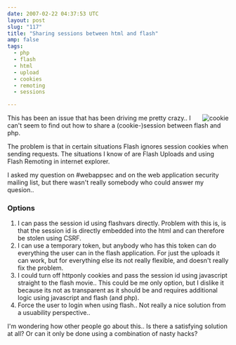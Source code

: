```yaml
---
date: 2007-02-22 04:37:53 UTC
layout: post
slug: "117"
title: "Sharing sessions between html and flash"
amp: false
tags:
  - php
  - flash
  - html
  - upload
  - cookies
  - remoting
  - sessions

---
```

<p><img src="https://upload.wikimedia.org/wikipedia/commons/thumb/9/9a/Choco_chip_cookie.jpg/275px-Choco_chip_cookie.jpg" alt="cookie" style="float:right"/>This has been an issue that has been driving me pretty crazy.. I can't seem to find out how to share a (cookie-)session between flash and php.</p>

<p>The problem is that in certain situations Flash ignores session cookies when sending requests. The situations I know of are Flash Uploads and using Flash Remoting in internet explorer.</p>

<p>I asked my question on #webappsec and on the web application security mailing list,  but there wasn't really somebody who could answer my quesion..</p>

<h3>Options</h3>
<ol>
  <li>I can pass the session id using flashvars directly. Problem with this is, is that the session id is directly embedded into the html and can therefore be stolen using CSRF.</li>
  <li>I can use a temporary token, but anybody who has this token can do everything the user can in the flash application. For just the uploads it can work, but for everything else its not really flexible, and doesn't really fix the problem.</li>
  <li>I could turn off httponly cookies and pass the session id using javascript straight to the flash movie.. This could be me only option, but I dislike it because its not as transparent as it should be and requires additional logic using javascript and flash (and php).</li>
  <li>Force the user to login when using flash.. Not really a nice solution from a usuability perspective..</li>
</ol>

<p>I'm wondering how other people go about this.. Is there a satisfying solution at all? Or can it only be done using a combination of nasty hacks?</p>
